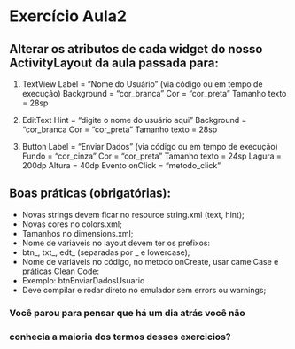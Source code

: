 # Exercício Aula2

## Alterar os atributos de cada widget do nosso ActivityLayout da aula passada para:
1. TextView
Label  = “Nome do Usuário” (via código ou em tempo de execução)
Background = “cor_branca”
Cor = “cor_preta”
Tamanho texto = 28sp

2. EditText
Hint  = “digite o nome do usuário aqui”
Background = “cor_branca
Cor = “cor_preta”
Tamanho texto = 28sp

3. Button
Label = “Enviar Dados”  (via código ou em tempo de execução)
Fundo = “cor_cinza”
Cor = “cor_preta”
Tamanho texto = 24sp
Lagura = 200dp
Altura = 40dp
Evento onClick = “metodo_click”

## Boas práticas (obrigatórias):
* Novas strings devem ficar no resource string.xml (text, hint);
* Novas cores no colors.xml;
* Tamanhos no dimensions.xml;
* Nome de variáveis no layout devem ter os prefixos:
* btn_, txt_, edt_ (separadas por _ e lowercase);
* Nome de variáveis no código, no metodo onCreate, usar camelCase e práticas Clean Code:
* Exemplo: btnEnviarDadosUsuario
* Deve compilar e rodar direto no emulador sem errors ou warnings;

### Você parou para pensar que há um dia atrás você não 
### conhecia a maioria dos termos desses exercicios?
